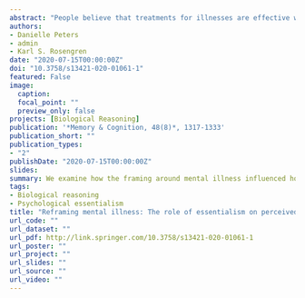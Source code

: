 ```yaml
---
abstract: "People believe that treatments for illnesses are effective when they target the cause of the illness. Prior work suggests that biological essentialist explanations of mental illness lead people to prefer medications or other pharmacological treatments. However, prior work has not distinguished between biological and essentialist explanations. In three studies (total n = 517), we presented adults with vignettes about an individual with an artificial mental illness and manipulated the descriptions to emphasize or de-emphasize essentialist characteristics. Critically, none of the vignettes made reference to a biological basis for the disorder. Participants rated their willingness to interact with the person described in the vignettes and how effective they believed drug treatment and talk therapy would be on the mental illness. Across the three studies, describing mental illness with an essentialist framing led participants to think drug treatments would be more effective, but there was no effect for stigma or perceived effectiveness of talk therapy. This effect appears to be mediated by how much participants essentialized individuals with the disorder. The first framing that participants encountered seemed to shape their reasoning for the remainder of the study, even if they saw conflicting framing later on. The framing manipulation had similar effects for individuals with and without a mental illness. Results suggest that it is important to consider how mental illness is framed to the general public as it might impact people's treatment preferences.."
authors:
- Danielle Peters
- admin
- Karl S. Rosengren
date: "2020-07-15T00:00:00Z"
doi: "10.3758/s13421-020-01061-1"
featured: False
image:
  caption: 
  focal_point: ""
  preview_only: false
projects: [Biological Reasoning]
publication: '*Memory & Cognition, 48(8)*, 1317-1333'
publication_short: ""
publication_types:
- "2"
publishDate: "2020-07-15T00:00:00Z"
slides: 
summary: We examine how the framing around mental illness influenced how people thought about them. Describing mental illness with an essentialist framing led adult to think drug treatments (but not talk therapy) would be more effective.
tags:
- Biological reasoning
- Psychological essentialism
title: "Reframing mental illness: The role of essentialism on perceived treatment efficacy and stigmatization"
url_code: ""
url_dataset: ""
url_pdf: http://link.springer.com/10.3758/s13421-020-01061-1
url_poster: ""
url_project: ""
url_slides: ""
url_source: ""
url_video: ""
---
```

